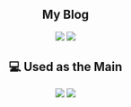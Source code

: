 
 <!-- [![Solved.ac Profile](http://mazassumnida.wtf/api/v2/generate_badge?boj=min959595)](https://solved.ac/min959595/) -->


<div align=center>

## My Blog 
<a href="https://velog.io/@gangintheremark" target="_blank"><img src="https://img.shields.io/badge/velog-20C997?style=for-the-badge&logo=velog&logoColor=white"></a>
<a href="https://gangintheremark.tistory.com/" target="_blank"><img src="https://img.shields.io/badge/tistory-000000?style=for-the-badge&logo=tistory&logoColor=white"></a>


## 💻 Used as the Main
<img src="https://img.shields.io/badge/springboot-6DB33F?style=for-the-badge&logo=springboot&logoColor=white"> <img src="https://img.shields.io/badge/Java-007396?style=for-the-badge&logo=Java&logoColor=white">

</div>
